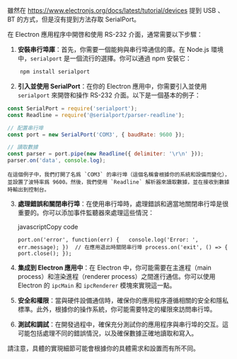 雖然在 https://www.electronjs.org/docs/latest/tutorial/devices
提到 USB 、BT 的方式，但是沒有提到方法存取 SerialPort。

在 Electron 應用程序中開啓和使用 RS-232 介面，通常需要以下步驟：

1. **安裝串行埠庫**：首先，你需要一個能夠與串行埠通信的庫。在 Node.js 環境中，`serialport` 是一個流行的選擇。你可以通過 npm 安裝它：
```bash
    npm install serialport
```


    
2. **引入並使用 SerialPort**：在你的 Electron 應用中，你需要引入並使用 `serialport` 來開啓和操作 RS-232 介面。以下是一個基本的例子：

```js
const SerialPort = require('serialport');
const Readline = require('@serialport/parser-readline');

// 配置串行埠
const port = new SerialPort('COM3', { baudRate: 9600 });

// 讀取數據
const parser = port.pipe(new Readline({ delimiter: '\r\n' }));
parser.on('data', console.log);
```
    在這個例子中，我們打開了名爲 `COM3` 的串行埠（這個名稱會根據你的系統和設備而變化），並設置了波特率爲 9600。然後，我們使用 `Readline` 解析器來讀取數據，並在接收到數據時輸出到控制台。
    
3. **處理錯誤和關閉串行埠**：在使用串行埠時，處理錯誤和適當地關閉串行埠是很重要的。你可以添加事件監聽器來處理這些情況：
    
    javascriptCopy code
    
    `port.on('error', function(err) {   console.log('Error: ', err.message); })  // 在應用退出時關閉串行埠 process.on('exit', () => {   port.close(); });`
    
4. **集成到 Electron 應用中**：在 Electron 中，你可能需要在主進程（main process）和渲染進程（renderer process）之間進行通信。你可以使用 Electron 的 `ipcMain` 和 `ipcRenderer` 模塊來實現這一點。
    
5. **安全和權限**：當與硬件設備通信時，確保你的應用程序遵循相關的安全和隱私標準。此外，根據你的操作系統，你可能需要特定的權限來訪問串行埠。
    
6. **測試和調試**：在開發過程中，確保充分測試你的應用程序與串行埠的交互。這可能包括處理不同的錯誤情況，以及確保數據正確地讀取和寫入。
    

請注意，具體的實現細節可能會根據你的具體需求和設置而有所不同。